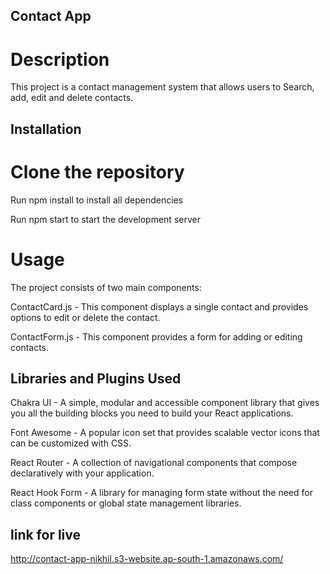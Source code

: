## Contact App

# Description

This project is a contact management system that allows users to Search, add, edit and delete contacts.


## Installation

# Clone the repository

Run npm install to install all dependencies

Run npm start to start the development server

# Usage
The project consists of two main components:


ContactCard.js - This component displays a single contact and provides options to edit or delete the contact.

ContactForm.js - This component provides a form for adding or editing contacts.

## Libraries and Plugins Used

Chakra UI - A simple, modular and accessible component library that gives you all the building blocks you need to build your React applications.

Font Awesome - A popular icon set that provides scalable vector icons that can be customized with CSS.

React Router - A collection of navigational components that compose declaratively with your application.

React Hook Form - A library for managing form state without the need for class components or global state management libraries.
## link for live 
http://contact-app-nikhil.s3-website.ap-south-1.amazonaws.com/
